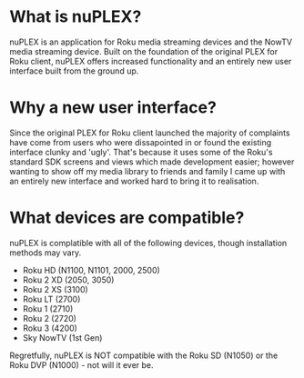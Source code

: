 What is nuPLEX?
===============
nuPLEX is an application for Roku media streaming devices and the NowTV media streaming device. Built on the foundation of the original PLEX for Roku client, nuPLEX offers increased functionality and an entirely new user interface built from the ground up.

Why a new user interface?
==============================
Since the original PLEX for Roku client launched the majority of complaints have come from users who were dissapointed in or found the existing interface clunky and 'ugly'. That's because it uses some of the Roku's standard SDK screens and views which made development easier; however wanting to show off my media library to friends and family I came up with an entirely new interface and worked hard to bring it to realisation.

What devices are compatible?
============================
nuPLEX is complatible with all of the following devices, though installation methods may vary.

- Roku HD (N1100, N1101, 2000, 2500)
- Roku 2 XD (2050, 3050)
- Roku 2 XS (3100)
- Roku LT (2700)
- Roku 1 (2710)
- Roku 2 (2720)
- Roku 3 (4200)
- Sky NowTV (1st Gen)

Regretfully, nuPLEX is NOT compatible with the Roku SD (N1050) or the Roku DVP (N1000) - not will it ever be.
